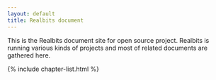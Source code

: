```yaml
---
layout: default
title: Realbits document
---
```


This is the Realbits document site for open source project. Realbits is running various kinds of projects and most of related documents are gathered here.

{% include chapter-list.html %}
